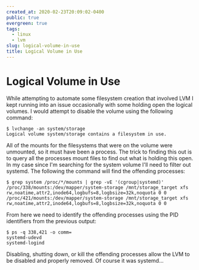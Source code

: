 ```yaml
---
created_at: 2020-02-23T20:09:02-0400
public: true
evergreen: true
tags:
  - linux
  - lvm
slug: logical-volume-in-use
title: Logical Volume in Use
---
```


# Logical Volume in Use

While attempting to automate some filesystem creation that involved LVM I kept running into an issue occasionally with some holding open the logical volumes. I would attempt to disable the volume using the following command:

```console
$ lvchange -an system/storage
Logical volume system/storage contains a filesystem in use.
```

All of the mounts for the filesystems that were on the volume were unmounted, so it must have been a process. The trick to finding this out is to query all the processes mount files to find out what is holding this open. In my case since I'm searching for the system volume I'll need to filter out systemd. The following the command will find the offending processes:

```console
$ grep system /proc/*/mounts | grep -vE '(cgroup|systemd)'
/proc/338/mounts:/dev/mapper/system-storage /mnt/storage_target xfs rw,noatime,attr2,inode64,logbufs=8,logbsize=32k,noquota 0 0
/proc/421/mounts:/dev/mapper/system-storage /mnt/storage_target xfs rw,noatime,attr2,inode64,logbufs=8,logbsize=32k,noquota 0 0
```

From here we need to identify the offending processes using the PID identifiers from the previous output:

```console
$ ps -q 338,421 -o comm=
systemd-udevd
systemd-logind
```

Disabling, shutting down, or kill the offending processes allow the LVM to be disabled and properly removed. Of course it was systemd...
